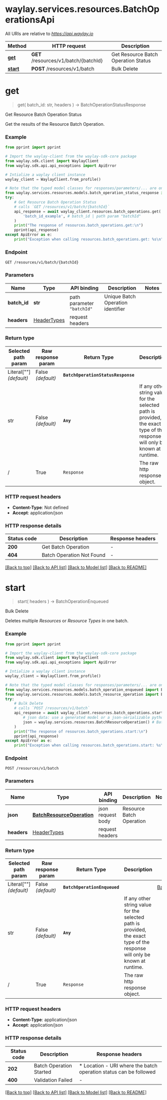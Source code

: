 # waylay.services.resources.BatchOperationsApi

All URIs are relative to *https://api.waylay.io*

Method | HTTP request | Description
------------- | ------------- | -------------
[**get**](BatchOperationsApi.md#get) | **GET** /resources/v1/batch/{batchId} | Get Resource Batch Operation Status
[**start**](BatchOperationsApi.md#start) | **POST** /resources/v1/batch | Bulk Delete

# **get**
> get(
> batch_id: str,
> headers
> ) -> BatchOperationStatusResponse

Get Resource Batch Operation Status

Get the results of the Resource Batch Operation.

### Example

```python
from pprint import pprint

# Import the waylay-client from the waylay-sdk-core package
from waylay.sdk.client import WaylayClient
from waylay.sdk.api.api_exceptions import ApiError

# Intialize a waylay client instance
waylay_client = WaylayClient.from_profile()

# Note that the typed model classes for responses/parameters/... are only available when `waylay-sdk-resources-types` is installed
from waylay.services.resources.models.batch_operation_status_response import BatchOperationStatusResponse
try:
    # Get Resource Batch Operation Status
    # calls `GET /resources/v1/batch/{batchId}`
    api_response = await waylay_client.resources.batch_operations.get(
        'batch_id_example', # batch_id | path param "batchId"
    )
    print("The response of resources.batch_operations.get:\n")
    pprint(api_response)
except ApiError as e:
    print("Exception when calling resources.batch_operations.get: %s\n" % e)
```

### Endpoint
```
GET /resources/v1/batch/{batchId}
```
### Parameters

Name     | Type  | API binding   | Description   | Notes
-------- | ----- | ------------- | ------------- | -------------
**batch_id** | **str** | path parameter `"batchId"` | Unique Batch Operation identifier | 
**headers** | [HeaderTypes](Operation.md#req_headers) | request headers |  | 

### Return type

Selected path param | Raw response param | Return Type  | Description | Links
------------------- | ------------------ | ------------ | ----------- | -----
Literal[""] _(default)_  | False _(default)_ | **`BatchOperationStatusResponse`** |  | [BatchOperationStatusResponse](BatchOperationStatusResponse.md)
str | False _(default)_ | **`Any`** | If any other string value for the selected path is provided, the exact type of the response will only be known at runtime. | 
/ | True | `Response` | The raw http response object.

### HTTP request headers

 - **Content-Type**: Not defined
 - **Accept**: application/json

### HTTP response details

| Status code | Description | Response headers |
|-------------|-------------|------------------|
**200** | Get Batch Operation |  -  |
**404** | Batch Operation Not Found |  -  |

[[Back to top]](#) [[Back to API list]](../README.md#documentation-for-api-endpoints) [[Back to Model list]](../README.md#documentation-for-models) [[Back to README]](../README.md)

# **start**
> start(
> headers
> ) -> BatchOperationEnqueued

Bulk Delete

Deletes multiple _Resources_ or _Resource Types_ in one batch.

### Example

```python
from pprint import pprint

# Import the waylay-client from the waylay-sdk-core package
from waylay.sdk.client import WaylayClient
from waylay.sdk.api.api_exceptions import ApiError

# Intialize a waylay client instance
waylay_client = WaylayClient.from_profile()

# Note that the typed model classes for responses/parameters/... are only available when `waylay-sdk-resources-types` is installed
from waylay.services.resources.models.batch_operation_enqueued import BatchOperationEnqueued
from waylay.services.resources.models.batch_resource_operation import BatchResourceOperation
try:
    # Bulk Delete
    # calls `POST /resources/v1/batch`
    api_response = await waylay_client.resources.batch_operations.start(
        # json data: use a generated model or a json-serializable python data structure (dict, list)
        json = waylay.services.resources.BatchResourceOperation() # BatchResourceOperation | Resource Batch Operation
    )
    print("The response of resources.batch_operations.start:\n")
    pprint(api_response)
except ApiError as e:
    print("Exception when calling resources.batch_operations.start: %s\n" % e)
```

### Endpoint
```
POST /resources/v1/batch
```
### Parameters

Name     | Type  | API binding   | Description   | Notes
-------- | ----- | ------------- | ------------- | -------------
**json** | [**BatchResourceOperation**](BatchResourceOperation.md) | json request body | Resource Batch Operation | 
**headers** | [HeaderTypes](Operation.md#req_headers) | request headers |  | 

### Return type

Selected path param | Raw response param | Return Type  | Description | Links
------------------- | ------------------ | ------------ | ----------- | -----
Literal[""] _(default)_  | False _(default)_ | **`BatchOperationEnqueued`** |  | [BatchOperationEnqueued](BatchOperationEnqueued.md)
str | False _(default)_ | **`Any`** | If any other string value for the selected path is provided, the exact type of the response will only be known at runtime. | 
/ | True | `Response` | The raw http response object.

### HTTP request headers

 - **Content-Type**: application/json
 - **Accept**: application/json

### HTTP response details

| Status code | Description | Response headers |
|-------------|-------------|------------------|
**202** | Batch Operation Started |  * Location - URI where the batch operation status can be followed <br>  |
**400** | Validation Failed |  -  |

[[Back to top]](#) [[Back to API list]](../README.md#documentation-for-api-endpoints) [[Back to Model list]](../README.md#documentation-for-models) [[Back to README]](../README.md)

